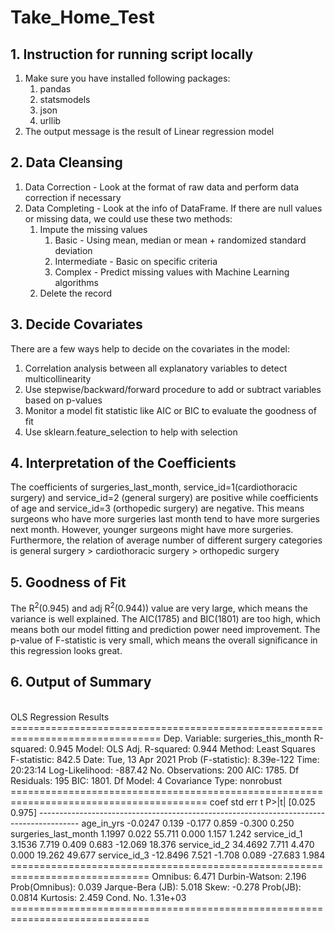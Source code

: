 # Take_Home_Test

## 1. Instruction for running script locally
1. Make sure you have installed following packages:
    1. pandas
    2. statsmodels
    3. json
    4. urllib
2. The output message is the result of Linear regression model

## 2. Data Cleansing
1. Data Correction - Look at the format of raw data and perform data correction if necessary
2. Data Completing - Look at the info of DataFrame. If there are null values or missing data, we could use these two methods:
    1. Impute the missing values
        1. Basic - Using mean, median or mean + randomized standard deviation
        2. Intermediate - Basic on specific criteria
        3. Complex - Predict missing values with Machine Learning algorithms
    2. Delete the record

## 3. Decide Covariates
There are a few ways help to decide on the covariates in the model:
1. Correlation analysis between all explanatory variables to detect multicollinearity
2. Use stepwise/backward/forward procedure to add or subtract variables based on p-values
3. Monitor a model fit statistic like AIC or BIC to evaluate the goodness of fit
4. Use sklearn.feature_selection to help with selection

## 4. Interpretation of the Coefficients
The coefficients of surgeries_last_month, service_id=1(cardiothoracic surgery) and service_id=2 (general surgery) are positive while coefficients of age and service_id=3 (orthopedic surgery) are negative.
This means surgeons who have more surgeries last month tend to have more surgeries next month. However, younger surgeons might have more surgeries.
Furthermore, the relation of average number of different surgery categories is general surgery > cardiothoracic surgery > orthopedic surgery 

## 5. Goodness of Fit
The R<sup>2</sup>(0.945) and adj R<sup>2</sup>(0.944)) value are very large, which means the variance is well explained.
The AIC(1785) and BIC(1801) are too high, which means both our model fitting and prediction power need improvement.
The p-value of F-statistic is very small, which means the overall significance in this regression looks great.

## 6. Output of Summary
<br>
OLS Regression Results                             
================================================================================
Dep. Variable:     surgeries_this_month   R-squared:                       0.945
Model:                              OLS   Adj. R-squared:                  0.944
Method:                   Least Squares   F-statistic:                     842.5
Date:                  Tue, 13 Apr 2021   Prob (F-statistic):          8.39e-122
Time:                          20:23:14   Log-Likelihood:                -887.42
No. Observations:                   200   AIC:                             1785.
Df Residuals:                       195   BIC:                             1801.
Df Model:                             4                                         
Covariance Type:              nonrobust                                         
========================================================================================
                           coef    std err          t      P>|t|      [0.025      0.975]
----------------------------------------------------------------------------------------
age_in_yrs              -0.0247      0.139     -0.177      0.859      -0.300       0.250
surgeries_last_month     1.1997      0.022     55.711      0.000       1.157       1.242
service_id_1             3.1536      7.719      0.409      0.683     -12.069      18.376
service_id_2            34.4692      7.711      4.470      0.000      19.262      49.677
service_id_3           -12.8496      7.521     -1.708      0.089     -27.683       1.984
==============================================================================
Omnibus:                        6.471   Durbin-Watson:                   2.196
Prob(Omnibus):                  0.039   Jarque-Bera (JB):                5.018
Skew:                          -0.278   Prob(JB):                       0.0814
Kurtosis:                       2.459   Cond. No.                     1.31e+03
==============================================================================
